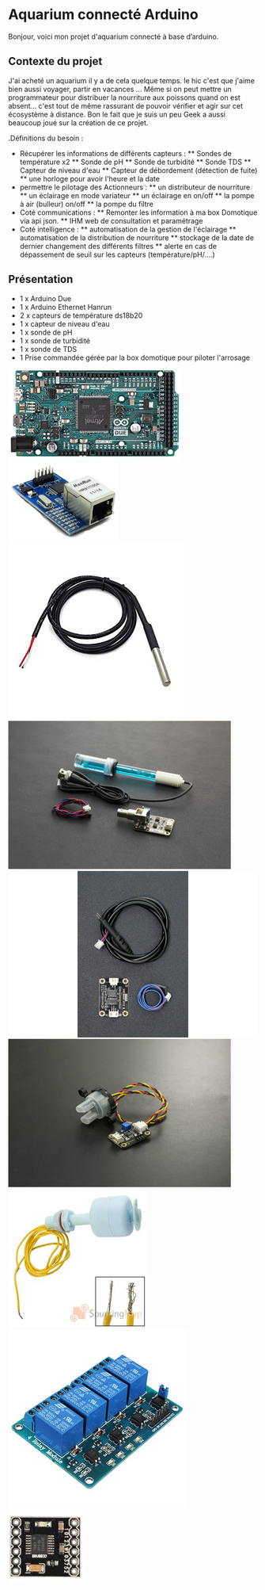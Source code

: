 
Aquarium connecté Arduino
===================

Bonjour, voici mon projet d'aquarium connecté à base d’arduino.


Contexte du projet
-------------
J'ai acheté un aquarium il y a de cela quelque temps. le hic c'est que j'aime bien aussi voyager, partir en vacances ...
Même si on peut mettre un programmateur pour distribuer la nourriture aux poissons quand on est absent... c'est tout de même rassurant de pouvoir vérifier et agir sur cet écosystème à distance.
Bon le fait que je suis un peu Geek a aussi beaucoup joué sur la création de ce projet.


.Définitions du besoin :
* Récupérer les informations de différents capteurs :
    ** Sondes de température x2
 	** Sonde de pH
 	** Sonde de turbidité
 	** Sonde TDS
 	** Capteur de niveau d'eau
 	** Capteur de débordement (détection de fuite)
 	** une horloge pour avoir l'heure et la date 
 * permettre le pilotage des Actionneurs :
 	** un distributeur de nourriture
 	** un éclairage en mode variateur
 	** un éclairage en on/off
 	** la pompe à air (bulleur) on/off
 	** la pompe du filtre
 * Coté communications :
 	 ** Remonter les information à ma box Domotique via api json.
 	 ** IHM web de consultation et paramétrage
 * Coté intelligence :
    ** automatisation de la gestion de l'éclairage
    ** automatisation de la distribution de nourriture
    ** stockage de la date de dernier changement des différents filtres
    ** alerte en cas de dépassement de seuil sur les capteurs (température/pH/....) 



Présentation 
------------

 - 1 x Arduino Due
 - 1 x Arduino Ethernet Hanrun
 - 2 x capteurs de température ds18b20 
 - 1 x capteur de niveau d'eau
 - 1 x sonde de pH
 - 1 x sonde de turbidité
 - 1 x sonde de TDS
 - 1 Prise commandée gérée par la box domotique pour piloter l'arrosage

![Arduino Due](./docs/images/arduino_due.jpg)
![Shield Ethernet](./docs/images/ethernet.png)
![capteurs de température ds18b20](./docs/images/ds18b20.jpg)
![sonde pH](./docs/images/sonde_pH.jpg)
![sonde TDS](./docs/images/tds.jpg)
![sonde turbidité](./docs/images/turbidity.jpg)
![capteur niveau](./docs/images/capteur_niveau.jpg)
![relai](./docs/images/relai.JPG)
![variateur - pont en H](./docs/images/pontH.jpg)



